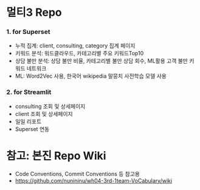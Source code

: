 # 멀티3 Repo
### 1. for Superset
* 누적 집계: client, consulting, category 집계 페이지
* 키워드 분석: 워드클라우드, 카테고리별 주요 키워드Top10 
* 상담 불만 분석: 상담 불만 비율, 카테고리별 불만 상담 회수, ML활용 고객 불만 키워드 네트워크
* ML: Word2Vec 사용, 한국어 wikipedia 말뭉치 사전학습 모델 사용

### 2. for Streamlit
* consulting 조회 및 상세페이지
* client 조회 및 상세페이지
* 일일 리포트
* Superset 연동


# 참고: 본진 Repo Wiki 
- Code Conventions, Commit Conventions 등 참고용
- https://github.com/nunininu/wh04-3rd-1team-VoCabulary/wiki

